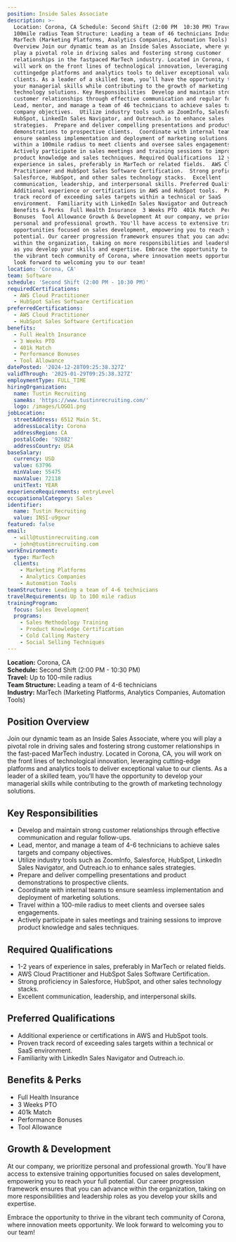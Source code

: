 ```yaml
---
position: Inside Sales Associate
description: >-
  Location: Corona, CA Schedule: Second Shift (2:00 PM  10:30 PM) Travel: Up to
  100mile radius Team Structure: Leading a team of 46 technicians Industry:
  MarTech (Marketing Platforms, Analytics Companies, Automation Tools) Position
  Overview Join our dynamic team as an Inside Sales Associate, where you will
  play a pivotal role in driving sales and fostering strong customer
  relationships in the fastpaced MarTech industry. Located in Corona, CA, you
  will work on the front lines of technological innovation, leveraging
  cuttingedge platforms and analytics tools to deliver exceptional value to our
  clients. As a leader of a skilled team, you’ll have the opportunity to develop
  your managerial skills while contributing to the growth of marketing
  technology solutions. Key Responsibilities  Develop and maintain strong
  customer relationships through effective communication and regular followups. 
  Lead, mentor, and manage a team of 46 technicians to achieve sales targets and
  company objectives.  Utilize industry tools such as ZoomInfo, Salesforce,
  HubSpot, LinkedIn Sales Navigator, and Outreach.io to enhance sales
  strategies.  Prepare and deliver compelling presentations and product
  demonstrations to prospective clients.  Coordinate with internal teams to
  ensure seamless implementation and deployment of marketing solutions.  Travel
  within a 100mile radius to meet clients and oversee sales engagements. 
  Actively participate in sales meetings and training sessions to improve
  product knowledge and sales techniques. Required Qualifications  12 years of
  experience in sales, preferably in MarTech or related fields.  AWS Cloud
  Practitioner and HubSpot Sales Software Certification.  Strong proficiency in
  Salesforce, HubSpot, and other sales technology stacks.  Excellent
  communication, leadership, and interpersonal skills. Preferred Qualifications 
  Additional experience or certifications in AWS and HubSpot tools.  Proven
  track record of exceeding sales targets within a technical or SaaS
  environment.  Familiarity with LinkedIn Sales Navigator and Outreach.io.
  Benefits & Perks  Full Health Insurance  3 Weeks PTO  401k Match  Performance
  Bonuses  Tool Allowance Growth & Development At our company, we prioritize
  personal and professional growth. You'll have access to extensive training
  opportunities focused on sales development, empowering you to reach your full
  potential. Our career progression framework ensures that you can advance
  within the organization, taking on more responsibilities and leadership roles
  as you develop your skills and expertise. Embrace the opportunity to thrive in
  the vibrant tech community of Corona, where innovation meets opportunity. We
  look forward to welcoming you to our team!
location: 'Corona, CA'
team: Software
schedule: 'Second Shift (2:00 PM - 10:30 PM)'
requiredCertifications:
  - AWS Cloud Practitioner
  - HubSpot Sales Software Certification
preferredCertifications:
  - AWS Cloud Practitioner
  - HubSpot Sales Software Certification
benefits:
  - Full Health Insurance
  - 3 Weeks PTO
  - 401k Match
  - Performance Bonuses
  - Tool Allowance
datePosted: '2024-12-28T09:25:38.327Z'
validThrough: '2025-01-29T09:25:38.327Z'
employmentType: FULL_TIME
hiringOrganization:
  name: Tustin Recruiting
  sameAs: 'https://www.tustinrecruiting.com/'
  logo: /images/LOGO1.png
jobLocation:
  streetAddress: 6512 Main St.
  addressLocality: Corona
  addressRegion: CA
  postalCode: '92882'
  addressCountry: USA
baseSalary:
  currency: USD
  value: 63796
  minValue: 55475
  maxValue: 72118
  unitText: YEAR
experienceRequirements: entryLevel
occupationalCategory: Sales
identifier:
  name: Tustin Recruiting
  value: INSI-u9gxwr
featured: false
email:
  - will@tustinrecruiting.com
  - john@tustinrecruiting.com
workEnvironment:
  type: MarTech
  clients:
    - Marketing Platforms
    - Analytics Companies
    - Automation Tools
teamStructure: Leading a team of 4-6 technicians
travelRequirements: Up to 100 mile radius
trainingProgram:
  focus: Sales Development
  programs:
    - Sales Methodology Training
    - Product Knowledge Certification
    - Cold Calling Mastery
    - Social Selling Techniques
---
```



**Location:** Corona, CA  
**Schedule:** Second Shift (2:00 PM - 10:30 PM)  
**Travel:** Up to 100-mile radius  
**Team Structure:** Leading a team of 4-6 technicians  
**Industry:** MarTech (Marketing Platforms, Analytics Companies, Automation Tools)

## Position Overview

Join our dynamic team as an Inside Sales Associate, where you will play a pivotal role in driving sales and fostering strong customer relationships in the fast-paced MarTech industry. Located in Corona, CA, you will work on the front lines of technological innovation, leveraging cutting-edge platforms and analytics tools to deliver exceptional value to our clients. As a leader of a skilled team, you’ll have the opportunity to develop your managerial skills while contributing to the growth of marketing technology solutions.

## Key Responsibilities

- Develop and maintain strong customer relationships through effective communication and regular follow-ups.
- Lead, mentor, and manage a team of 4-6 technicians to achieve sales targets and company objectives.
- Utilize industry tools such as ZoomInfo, Salesforce, HubSpot, LinkedIn Sales Navigator, and Outreach.io to enhance sales strategies.
- Prepare and deliver compelling presentations and product demonstrations to prospective clients.
- Coordinate with internal teams to ensure seamless implementation and deployment of marketing solutions.
- Travel within a 100-mile radius to meet clients and oversee sales engagements.
- Actively participate in sales meetings and training sessions to improve product knowledge and sales techniques.

## Required Qualifications

- 1-2 years of experience in sales, preferably in MarTech or related fields.
- AWS Cloud Practitioner and HubSpot Sales Software Certification.
- Strong proficiency in Salesforce, HubSpot, and other sales technology stacks.
- Excellent communication, leadership, and interpersonal skills.

## Preferred Qualifications

- Additional experience or certifications in AWS and HubSpot tools.
- Proven track record of exceeding sales targets within a technical or SaaS environment.
- Familiarity with LinkedIn Sales Navigator and Outreach.io.

## Benefits & Perks

- Full Health Insurance
- 3 Weeks PTO
- 401k Match
- Performance Bonuses
- Tool Allowance

## Growth & Development

At our company, we prioritize personal and professional growth. You'll have access to extensive training opportunities focused on sales development, empowering you to reach your full potential. Our career progression framework ensures that you can advance within the organization, taking on more responsibilities and leadership roles as you develop your skills and expertise.

Embrace the opportunity to thrive in the vibrant tech community of Corona, where innovation meets opportunity. We look forward to welcoming you to our team!
